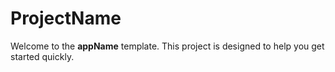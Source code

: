 # __ProjectName__

Welcome to the __appName__ template. This project is designed to help you get started quickly.
